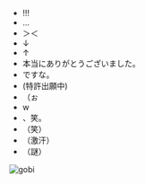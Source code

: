* !!!
* …
* ＞＜
* ↓
* ↑
* 本当にありがとうございました。
* ですな。
* (特許出願中)
* （ぉ
* w
* 、笑。
* （笑）
* （激汗）
* （謎）

![gobi](http://img3.travelblog.org/Photos/24972/174527/f/1286612-Mongol-Els----Mini-Gobi-0.jpg)

